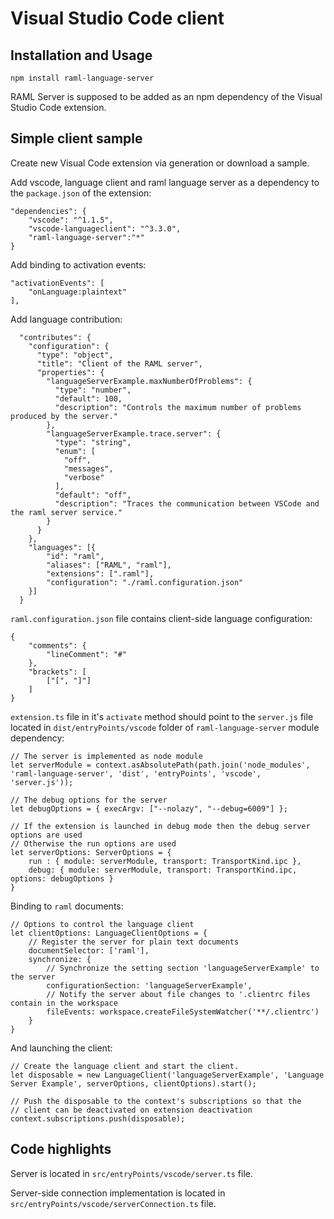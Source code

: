 # Visual Studio Code client

## Installation and Usage

`npm install raml-language-server`

RAML Server is supposed to be added as an npm dependency of the Visual Studio Code extension.

## Simple client sample

Create new Visual Code extension via generation or download a sample.

Add vscode, language client and raml language server as a dependency to the `package.json` of the extension:
```
"dependencies": {
    "vscode": "^1.1.5",
    "vscode-languageclient": "^3.3.0",
    "raml-language-server":"*"
}
```

Add binding to activation events:

```
"activationEvents": [
    "onLanguage:plaintext"
],
```

Add language contribution:

```
  "contributes": {
    "configuration": {
      "type": "object",
      "title": "Client of the RAML server",
      "properties": {
        "languageServerExample.maxNumberOfProblems": {
          "type": "number",
          "default": 100,
          "description": "Controls the maximum number of problems produced by the server."
        },
        "languageServerExample.trace.server": {
          "type": "string",
          "enum": [
            "off",
            "messages",
            "verbose"
          ],
          "default": "off",
          "description": "Traces the communication between VSCode and the raml server service."
        }        
      }
    },
    "languages": [{
        "id": "raml",
        "aliases": ["RAML", "raml"],
        "extensions": [".raml"],
        "configuration": "./raml.configuration.json"
    }]
  }

```

`raml.configuration.json` file contains client-side language configuration:
```
{
	"comments": {
		"lineComment": "#"
	},
	"brackets": [
		["[", "]"]
	]
}
```

`extension.ts` file in it's `activate` method should point to the `server.js` file located in `dist/entryPoints/vscode` folder of `raml-language-server` module dependency:

```
// The server is implemented as node module
let serverModule = context.asAbsolutePath(path.join('node_modules', 'raml-language-server', 'dist', 'entryPoints', 'vscode', 'server.js'));

// The debug options for the server
let debugOptions = { execArgv: ["--nolazy", "--debug=6009"] };

// If the extension is launched in debug mode then the debug server options are used
// Otherwise the run options are used
let serverOptions: ServerOptions = {
    run : { module: serverModule, transport: TransportKind.ipc },
    debug: { module: serverModule, transport: TransportKind.ipc, options: debugOptions }
}

```
Binding to `raml` documents:

```
// Options to control the language client
let clientOptions: LanguageClientOptions = {
    // Register the server for plain text documents
    documentSelector: ['raml'],
    synchronize: {
        // Synchronize the setting section 'languageServerExample' to the server
        configurationSection: 'languageServerExample',
        // Notify the server about file changes to '.clientrc files contain in the workspace
        fileEvents: workspace.createFileSystemWatcher('**/.clientrc')
    }
}
```

And launching the client:

```
// Create the language client and start the client.
let disposable = new LanguageClient('languageServerExample', 'Language Server Example', serverOptions, clientOptions).start();

// Push the disposable to the context's subscriptions so that the 
// client can be deactivated on extension deactivation
context.subscriptions.push(disposable);
```

## Code highlights

Server is located in `src/entryPoints/vscode/server.ts` file.

Server-side connection implementation is located in `src/entryPoints/vscode/serverConnection.ts` file.